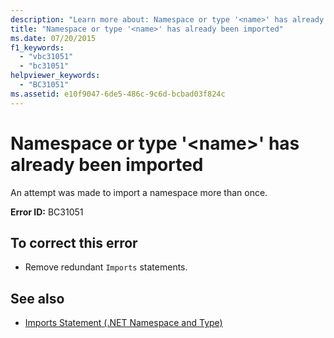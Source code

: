 ```yaml
---
description: "Learn more about: Namespace or type '<name>' has already been imported"
title: "Namespace or type '<name>' has already been imported"
ms.date: 07/20/2015
f1_keywords: 
  - "vbc31051"
  - "bc31051"
helpviewer_keywords: 
  - "BC31051"
ms.assetid: e10f9047-6de5-486c-9c6d-bcbad03f824c
---
```

# Namespace or type '\<name>' has already been imported

An attempt was made to import a namespace more than once.  
  
 **Error ID:** BC31051  
  
## To correct this error  
  
- Remove redundant `Imports` statements.  
  
## See also

- [Imports Statement (.NET Namespace and Type)](../language-reference/statements/imports-statement-net-namespace-and-type.md)
